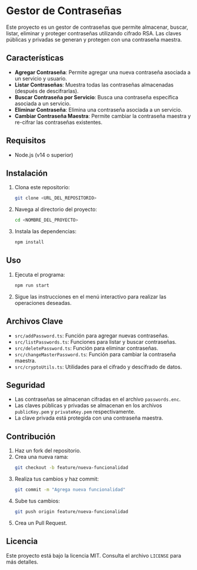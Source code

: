 # Gestor de Contraseñas

Este proyecto es un gestor de contraseñas que permite almacenar, buscar, listar, eliminar y proteger contraseñas utilizando cifrado RSA. Las claves públicas y privadas se generan y protegen con una contraseña maestra.

## Características

- **Agregar Contraseña**: Permite agregar una nueva contraseña asociada a un servicio y usuario.
- **Listar Contraseñas**: Muestra todas las contraseñas almacenadas (después de descifrarlas).
- **Buscar Contraseña por Servicio**: Busca una contraseña específica asociada a un servicio.
- **Eliminar Contraseña**: Elimina una contraseña asociada a un servicio.
- **Cambiar Contraseña Maestra**: Permite cambiar la contraseña maestra y re-cifrar las contraseñas existentes.

## Requisitos

- Node.js (v14 o superior)

## Instalación

1. Clona este repositorio:
   ```bash
   git clone <URL_DEL_REPOSITORIO>
   ```

2. Navega al directorio del proyecto:
   ```bash
   cd <NOMBRE_DEL_PROYECTO>
   ```

3. Instala las dependencias:
   ```bash
   npm install
   ```

## Uso

1. Ejecuta el programa:
   ```bash
   npm run start
   ```

2. Sigue las instrucciones en el menú interactivo para realizar las operaciones deseadas.

## Archivos Clave

- `src/addPassword.ts`: Función para agregar nuevas contraseñas.
- `src/listPasswords.ts`: Funciones para listar y buscar contraseñas.
- `src/deletePassword.ts`: Función para eliminar contraseñas.
- `src/changeMasterPassword.ts`: Función para cambiar la contraseña maestra.
- `src/cryptoUtils.ts`: Utilidades para el cifrado y descifrado de datos.

## Seguridad

- Las contraseñas se almacenan cifradas en el archivo `passwords.enc`.
- Las claves públicas y privadas se almacenan en los archivos `publicKey.pem` y `privateKey.pem` respectivamente.
- La clave privada está protegida con una contraseña maestra.

## Contribución

1. Haz un fork del repositorio.
2. Crea una nueva rama:
   ```bash
   git checkout -b feature/nueva-funcionalidad
   ```
3. Realiza tus cambios y haz commit:
   ```bash
   git commit -m "Agrega nueva funcionalidad"
   ```
4. Sube tus cambios:
   ```bash
   git push origin feature/nueva-funcionalidad
   ```
5. Crea un Pull Request.

## Licencia

Este proyecto está bajo la licencia MIT. Consulta el archivo `LICENSE` para más detalles.